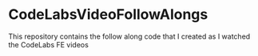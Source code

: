 # CodeLabsVideoFollowAlongs
 This repository contains the follow along code that I created as I watched the CodeLabs FE videos
